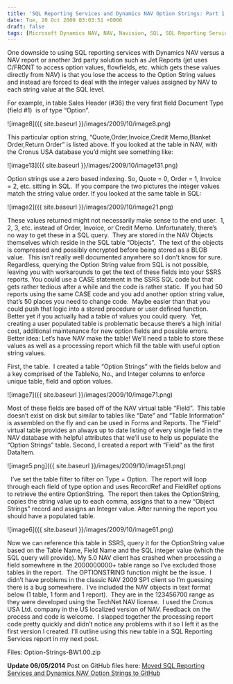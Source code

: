 ```yaml
---
title: 'SQL Reporting Services and Dynamics NAV Option Strings: Part 1'
date: Tue, 20 Oct 2009 03:03:51 +0000
draft: false
tags: [Microsoft Dynamics NAV, NAV, Navision, SQL, SQL Reporting Services, SSRS]
---
```


One downside to using SQL reporting services with Dynamics NAV versus a NAV report or another 3rd party solution such as Jet Reports (jet uses C/FRONT to access option values, flowfields, etc. which gets these values directly from NAV) is that you lose the access to the Option String values and instead are forced to deal with the integer values assigned by NAV to each string value at the SQL level.

For example, in table Sales Header (#36) the very first field Document Type (field #1)  is of type “Option”. 

![image8]({{ site.baseurl }}/images/2009/10/image8.png)   

This particular option string, “Quote,Order,Invoice,Credit Memo,Blanket Order,Return Order” is listed above. If you looked at the table in NAV, with the Cronus USA database you’d might see something like: 

![image13]({{ site.baseurl }}/images/2009/10/image131.png) 

 Option strings use a zero based indexing. So, Quote = 0, Order = 1, Invoice = 2, etc. sitting in SQL.  If you compare the two pictures the integer values match the string value order. If you looked at the same table in SQL: 

 ![image2]({{ site.baseurl }}/images/2009/10/image21.png)
 
 These values returned might not necessarily make sense to the end user.  1, 2, 3, etc. instead of Order, Invoice, or Credit Memo. Unfortunately, there’s no way to get these in a SQL query.  They are stored in the NAV Objects themselves which reside in the SQL table “Objects”.  The text of the objects is compressed and possibly encrypted before being stored as a BLOB value.  This isn’t really well documented anywhere so I don’t know for sure.  Regardless, querying the Option String value from SQL is not possible, leaving you with workarounds to get the text of these fields into your SSRS reports. You could use a CASE statement in the SSRS SQL code but that gets rather tedious after a while and the code is rather static.  If you had 50 reports using the same CASE code and you add another option string value, that’s 50 places you need to change code.  Maybe easier than that you could push that logic into a stored procedure or user defined function.  Better yet if you actually had a table of values you could query.  Yet, creating a user populated table is problematic because there’s a high initial cost, additional maintenance for new option fields and possible errors. Better idea: Let’s have NAV make the table! We’ll need a table to store these values as well as a processing report which fill the table with useful option string values. 
 
 First, the table.  I created a table “Option Strings” with the fields below and a key comprised of the TableNo, No., and Integer columns to enforce unique table, field and option values.


 ![image7]({{ site.baseurl }}/images/2009/10/image71.png) 
 
 Most of these fields are based off of the NAV virtual table “Field”.  This table doesn’t exist on disk but similar to tables like “Date” and “Table Information” is assembled on the fly and can be used in Forms and Reports. The “Field” virtual table provides an always up to date listing of every single field in the NAV database with helpful attributes that we’ll use to help us populate the “Option Strings” table. Second, I created a report with “Field” as the first DataItem. 
 
 ![image5.png]({{ site.baseurl }}/images/2009/10/image51.png) 
 
   I’ve set the table filter to filter on Type = Option.  The report will loop through each field of type option and uses RecordRef and FieldRef options to retrieve the entire OptionString.  The report then takes the OptionString, copies the string value up to each comma, assigns that to a new “Object Strings” record and assigns an Integer value. After running the report you should have a populated table. 
 
 ![image6]({{ site.baseurl }}/images/2009/10/image61.png)   
 
 Now we can reference this table in SSRS, query it for the OptionString value based on the Table Name, Field Name and the SQL integer value (which the SQL query will provide). My 5.0 NAV client has crashed when processing a field somewhere in the 2000000000+ table range so I’ve excluded those tables in the report.  The OPTIONSTRING function might be the issue.  I didn’t have problems in the classic NAV 2009 SP1 client so I’m guessing there is a bug somewhere.  I’ve included the NAV objects in text format below (1 table, 1 form and 1 report).  They are in the 123456700 range as they were developed using the TechNet NAV license.  I used the Cronus USA Ltd. company in the US localized version of NAV. Feedback on the process and code is welcome.  I slapped together the processing report code pretty quickly and didn’t notice any problems with it so I left it as the first version I created. I’ll outline using this new table in a SQL Reporting Services report in my next post. 
 
 Files: Option-Strings-BW1.00.zip
 
**Update 06/05/2014** Post on GitHub files here: [Moved SQL Reporting Services and Dynamics NAV Option Strings to GitHub](/moved-sql-reporting-services-and-dynamics-nav-option-strings-to-github/)